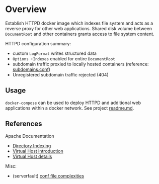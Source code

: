 # Overview

Establish HTTPD docker image which indexes file system and acts as a reverse proxy for other web applications.  Shared disk volume between `DocumentRoot` and other containers grants access to file system content.  

HTTPD configuration summary:

* custom `LogFormat` writes structured data
* `Options +Indexes` enabled for entire `DocumentRoot`
* subdomain traffic proxied to locally hosted containers (reference: [subdomains.conf](./assets/config/sites-enabled/subdomains.conf))
* Unregistered subdomain traffic rejected (404)

## Usage

`docker-compose` can be used to deploy HTTPD and additional web applications within a docker network.  See project [readme.md](../readme.md).  

## References

Apache Documentation

* [Directory Indexing](https://cwiki.apache.org/confluence/display/HTTPD/DirectoryListings)
* [Virtual Host introduction](https://httpd.apache.org/docs/2.4/vhosts/)
* [Virtual Host details](https://httpd.apache.org/docs/2.4/vhosts/details.html)

Misc: 

* (serverfault) [conf file complexities](https://serverfault.com/a/377494)
